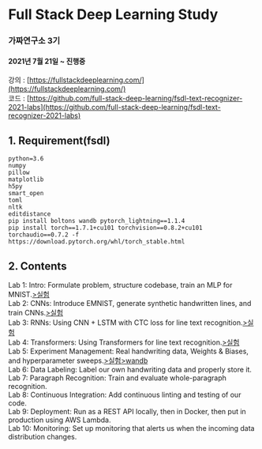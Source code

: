 # Full Stack Deep Learning Study
### 가짜연구소 3기
#### 2021년 7월 21일 ~ 진행중

강의 : [https://fullstackdeeplearning.com/](https://fullstackdeeplearning.com/)  
코드 : [https://github.com/full-stack-deep-learning/fsdl-text-recognizer-2021-labs](https://github.com/full-stack-deep-learning/fsdl-text-recognizer-2021-labs)


## 1. Requirement(fsdl)
```
python=3.6
numpy
pillow
matplotlib
h5py
smart_open
toml
nltk
editdistance
pip install boltons wandb pytorch_lightning==1.1.4
pip install torch==1.7.1+cu101 torchvision==0.8.2+cu101 torchaudio==0.7.2 -f https://download.pytorch.org/whl/torch_stable.html
```


## 2. Contents  
Lab 1: Intro: Formulate problem, structure codebase, train an MLP for MNIST.[>실험](https://github.com/mmminji/full-stack-deep-learning-study/blob/master/lab1/lab1.ipynb)  
Lab 2: CNNs: Introduce EMNIST, generate synthetic handwritten lines, and train CNNs.[>실험](https://github.com/mmminji/full-stack-deep-learning-study/blob/master/lab2/lab2.ipynb)  
Lab 3: RNNs: Using CNN + LSTM with CTC loss for line text recognition.[>실험](https://github.com/mmminji/full-stack-deep-learning-study/blob/master/lab3/lab3.ipynb)  
Lab 4: Transformers: Using Transformers for line text recognition.[>실험](https://github.com/mmminji/full-stack-deep-learning-study/blob/master/lab4/lab4.ipynb)  
Lab 5: Experiment Management: Real handwriting data, Weights & Biases, and hyperparameter sweeps.[>실험](https://github.com/mmminji/full-stack-deep-learning-study/blob/master/lab5/lab5.ipynb)[>wandb](https://wandb.ai/minji/full-stack-deep-learning-study-lab5_training?workspace=user-minji)  
Lab 6: Data Labeling: Label our own handwriting data and properly store it.  
Lab 7: Paragraph Recognition: Train and evaluate whole-paragraph recognition.  
Lab 8: Continuous Integration: Add continuous linting and testing of our code.  
Lab 9: Deployment: Run as a REST API locally, then in Docker, then put in production using AWS Lambda.  
Lab 10: Monitoring: Set up monitoring that alerts us when the incoming data distribution changes.  
